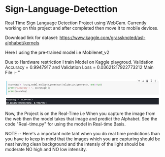 # Sign-Language-Detecttion

Real Time Sign Language Detection Project using WebCam.
Currently working on this project and after completed then move it to mobile devices.

Download link for dataset: https://www.kaggle.com/grassknoted/asl-alphabet/kernels

Here I using the pre-trained model i.e Mobilenet_v2

Due to Hardware restriction I train Model on Kaggle playgroud.
Validation Accuracy = 0.9947917 and Validation Loss = 0.03621217922773212
Main File :- "

![](validation%20score.JPG)

Now, the Project is on the Real-Time i.e When you capture the image from the web then the model takes that image and predict the Alphabet.
See the code "Real-time.py" for using the model in Real-time Basis.

NOTE :- Here's a important note taht when you do real time predictions than you have to keep in mind that the images which you are capturing should be neat having clean background and the intensiy of the light should be moderate NO high and NO low intensity.
